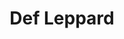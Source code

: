 ---
title: "Def Leppard"
summary: "Def Leppard are an English rock band formed in 1976 in Sheffield. Since 1992, the band has consisted of Rick Savage , Joe Elliott , Rick Allen , Phil Collen , and Vivian Campbell . They established themselves as part of the new wave of British heavy metal movement of the early 1980s.The band's greatest commercial success came between the early 1980s and the early 1990s. Their first album, 1980's On Through the Night, reached the Top 15 in the UK but received little notice elsewhere. Their second album, 1981's High 'n' Dry, was produced by Mutt Lange, who helped them begin to define their melodic hard rock style, and the album's most popular track \"Bringin' On the Heartbreak\" became one of the first rock videos played on MTV in 1982, but the album only reached the Top 30 and 40 in the UK and US. Def Leppard's next studio album, Pyromania, was released in January 1983, with \"Photograph\" and \"Rock of Ages\" both topping the US Rock Tracks chart and reaching the top 20 of the Hot 100. Reaching No. 2 on the US album chart, Pyromania was certified Diamond in the US and 7× platinum in Canada and reached the top 20 in the UK but did not sell much elsewhere.
Def Leppard's fourth album, the more pop-oriented Hysteria , topped the UK, US, New Zealand, Canadian, Australian and Norway charts. It also went to No. 2 in Sweden and No. 10 in Germany without any Top 50 singles in those countries. It has been certified 12× platinum for sales in the US and 13× platinum in Canada, selling over 25 million copies worldwide, making it one of the best-selling albums of all time. The album spawned six Top 20 US singles, including the US Billboard Hot 100 No. 1 \"Love Bites\" , alongside \"Pour Some Sugar on Me\" , \"Hysteria\", \"Armageddon It\" , \"Animal\" , and \"Rocket\" . Hysteria had four Top 10 hits in New Zealand.
Their next studio album, Adrenalize , reached No. 1 on the UK, US, NZ, Canadian and Australian charts in 1992, while going Top 10 in Sweden and Germany. It contained several hits, including the US Rock Tracks chart-topper, \"Let's Get Rocked\", which became their biggest hit in several countries, including No. 2 in the UK, No. 3 in Canada and Switzerland, and the Top 20 in Sweden and Germany. The third single, \"Have You Ever Needed Someone So Bad\", was a Top 15 song in the US, UK and Canada. Adrenalize went on to sell over eight million copies worldwide. Their 1993 album, Retro Active, contained the acoustic Top 5 North American hit \"Two Steps Behind\". Their greatest hits album Vault, released in 1995, featured the UK No. 2 hit \"When Love & Hate Collide\" and reached the Top 10 in several countries, going 5× platinum in the US. Beginning with Slang, Def Leppard released five albums between 1996 and 2008, with most usually reaching the Top 15 in several countries, including the UK, US and Canada. Their self-titled album was released in 2015 and reached the Top 10 in several countries. The band's newest studio album, Diamond Star Halos was released in May 2022 and reached the Top 10 in the US, the UK and Australia.
As one of the world's best-selling music artists, Def Leppard have sold more than 100 million records worldwide, and have two albums with RIAA diamond certification: Pyromania and Hysteria, making them one of only five rock bands with two original studio albums selling more than 10 million copies in the US. The band were ranked No. 31 in VH1's \"100 Greatest Artists of Hard Rock\" and ranked No. 70 in \"100 Greatest Artists of All Time\". Def Leppard were inducted into the Rock and Roll Hall of Fame in 2019."
slug: "def-leppard"
image: "def-leppard.jpg"
apple_music_artist_url: "https://music.apple.com/gb/artist/def-leppard/117554"
wikipedia_url: "https://en.wikipedia.org/wiki/Def_Leppard"
---